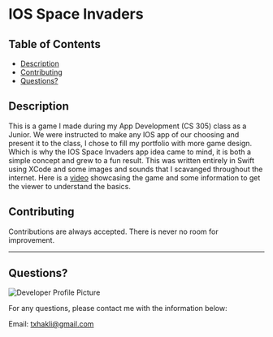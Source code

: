 # IOS Space Invaders
  
   ## Table of Contents
  * [Description](#description)
  * [Contributing](#contributing)
  * [Questions?](#questions) 
  
  
  ## Description
This is a game I made during my App Development (CS 305) class as a Junior. We were instructed to make any IOS app of our choosing and present it to the class, I chose to fill my portfolio with more game design. Which is why the IOS Space Invaders app idea came to mind, it is both a simple concept and grew to a fun result. This was written entirely in Swift using XCode and some images and sounds that I scavanged throughout the internet. Here is a [video](https://youtu.be/0aFLyDmD71A) showcasing the game and some information to get the viewer to understand the basics.

  
  ## Contributing
  
  Contributions are always accepted. There is never no room for improvement. 
  
  ---
  
  ## Questions?
  
  ![Developer Profile Picture](https://avatars.githubusercontent.com/u/58316986?s=460&u=b6d47b95334d6366fb3a422f40454ac40f571a9f&v=4) 
  
  For any questions, please contact me with the information below:
 
  Email: txhakli@gmail.com
